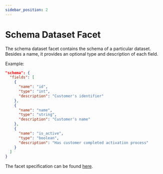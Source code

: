 ```yaml
---
sidebar_position: 2
---
```


# Schema Dataset Facet

The schema dataset facet contains the schema of a particular dataset. 
Besides a name, it provides an optional type and description of each field.


Example:

```json
"schema": {
  "fields": [
    {
      "name": "id",
      "type": "int",
      "description": "Customer's identifier"
    },
    {
      "name": "name",
      "type": "string",
      "description": "Customer's name"
    },
    {
      "name": "is_active",
      "type": "boolean",
      "description": "Has customer completed activation process"
    }
  ]
}
```

The facet specification can be found [here](https://openlineage.io/spec/facets/1-0-0/SchemaDatasetFacet.json).